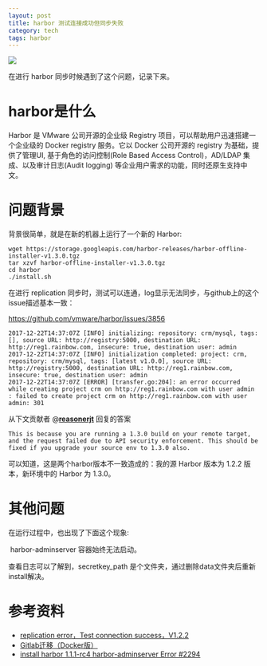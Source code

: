 ```yaml
---
layout: post
title: harbor 测试连接成功但同步失败
category: tech
tags: harbor
---
```

![](https://cdn.kelu.org/blog/tags/harbor.png)

在进行 harbor 同步时候遇到了这个问题，记录下来。

# harbor是什么

Harbor 是 VMware 公司开源的企业级 Registry 项目，可以帮助用户迅速搭建一个企业级的 Docker registry 服务。它以 Docker 公司开源的 registry 为基础，提供了管理UI, 基于角色的访问控制(Role Based Access Control)，AD/LDAP 集成、以及审计日志(Audit logging) 等企业用户需求的功能，同时还原生支持中文。

# 问题背景

背景很简单，就是在新的机器上运行了一个新的 Harbor:

```
wget https://storage.googleapis.com/harbor-releases/harbor-offline-installer-v1.3.0.tgz
tar xzvf harbor-offline-installer-v1.3.0.tgz
cd harbor
./install.sh
```

在进行 replication 同步时，测试可以连通，log显示无法同步，与github上的这个issue描述基本一致：

<https://github.com/vmware/harbor/issues/3856>

```
2017-12-22T14:37:07Z [INFO] initializing: repository: crm/mysql, tags: [], source URL: http://registry:5000, destination URL: http://reg1.rainbow.com, insecure: true, destination user: admin
2017-12-22T14:37:07Z [INFO] initialization completed: project: crm, repository: crm/mysql, tags: [latest v1.0.0], source URL: http://registry:5000, destination URL: http://reg1.rainbow.com, insecure: true, destination user: admin
2017-12-22T14:37:07Z [ERROR] [transfer.go:204]: an error occurred while creating project crm on http://reg1.rainbow.com with user admin : failed to create project crm on http://reg1.rainbow.com with user admin: 301
```

从下文贡献者 @[**reasonerjt**](https://github.com/reasonerjt) 回复的答案

```
This is because you are running a 1.3.0 build on your remote target, and the request failed due to API security enforcement. This should be fixed if you upgrade your source env to 1.3.0 also.
```

可以知道，这是两个harbor版本不一致造成的：我的源 Harbor 版本为 1.2.2 版本，新环境中的 Harbor 为 1.3.0。

# 其他问题

在运行过程中，也出现了下面这个现象:

​	harbor-adminserver 容器始终无法启动。

查看日志可以了解到，secretkey_path 是个文件夹，通过删除data文件夹后重新install解决。




# 参考资料

* [replication error，Test connection success，V1.2.2](https://github.com/vmware/harbor/issues/3856)
* [Gitlab迁移（Docker版）](https://segmentfault.com/a/1190000011147277)
* [install harbor 1.1.1-rc4 harbor-adminserver Error #2294](https://github.com/vmware/harbor/issues/2294)

